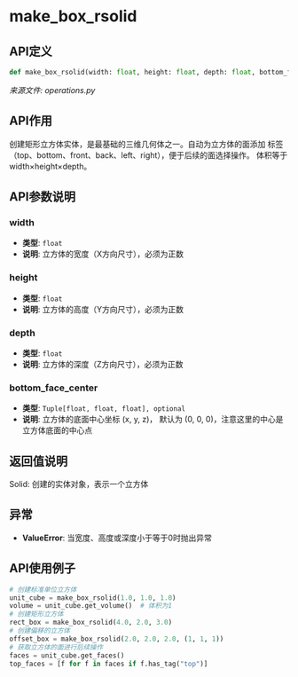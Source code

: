 # make_box_rsolid

## API定义

```python
def make_box_rsolid(width: float, height: float, depth: float, bottom_face_center: Tuple[float, float, float] = (0, 0, 0)) -> Solid
```

*来源文件: operations.py*

## API作用

创建矩形立方体实体，是最基础的三维几何体之一。自动为立方体的面添加
标签（top、bottom、front、back、left、right），便于后续的面选择操作。
体积等于width×height×depth。

## API参数说明

### width

- **类型**: `float`
- **说明**: 立方体的宽度（X方向尺寸），必须为正数

### height

- **类型**: `float`
- **说明**: 立方体的高度（Y方向尺寸），必须为正数

### depth

- **类型**: `float`
- **说明**: 立方体的深度（Z方向尺寸），必须为正数

### bottom_face_center

- **类型**: `Tuple[float, float, float], optional`
- **说明**: 立方体的底面中心坐标 (x, y, z)， 默认为 (0, 0, 0)，注意这里的中心是立方体底面的中心点

## 返回值说明

Solid: 创建的实体对象，表示一个立方体

## 异常

- **ValueError**: 当宽度、高度或深度小于等于0时抛出异常

## API使用例子

```python
# 创建标准单位立方体
unit_cube = make_box_rsolid(1.0, 1.0, 1.0)
volume = unit_cube.get_volume()  # 体积为1
# 创建矩形立方体
rect_box = make_box_rsolid(4.0, 2.0, 3.0)
# 创建偏移的立方体
offset_box = make_box_rsolid(2.0, 2.0, 2.0, (1, 1, 1))
# 获取立方体的面进行后续操作
faces = unit_cube.get_faces()
top_faces = [f for f in faces if f.has_tag("top")]
```
